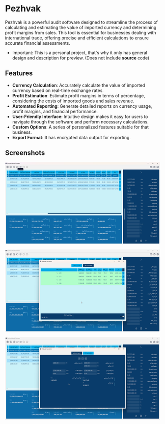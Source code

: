 # Pezhvak

Pezhvak is a powerful audit software designed to streamline the process of calculating and estimating the value of imported currency and determining profit margins from sales. This tool is essential for businesses dealing with international trade, offering precise and efficient calculations to ensure accurate financial assessments.

* Important: This is a personal project, that's why it only has general design and description for preview. (Does not include **source** code)

## Features

- **Currency Calculation**: Accurately calculate the value of imported currency based on real-time exchange rates.
- **Profit Estimation**: Estimate profit margins in terms of percentage, considering the costs of imported goods and sales revenue.
- **Automated Reporting**: Generate detailed reports on currency usage, profit margins, and financial performance.
- **User-Friendly Interface**: Intuitive design makes it easy for users to navigate through the software and perform necessary calculations.
- **Custom Options**: A series of personalized features suitable for that business.
- **Export Format**: It has encrypted data output for exporting.


## Screenshots

![alt text](https://github.com/isefV/Pezhvak-Audit-App-Demo/blob/main/Screenshots/Pezh-1.jpg?raw=true)

![alt text](https://github.com/isefV/Pezhvak-Audit-App-Demo/blob/main/Screenshots/Pezh-2.jpg?raw=true)

![alt text](https://github.com/isefV/Pezhvak-Audit-App-Demo/blob/main/Screenshots/Pezh-3.jpg?raw=true)


